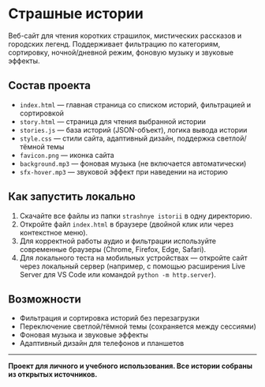 # Страшные истории

Веб-сайт для чтения коротких страшилок, мистических рассказов и городских легенд. Поддерживает фильтрацию по категориям, сортировку, ночной/дневной режим, фоновую музыку и звуковые эффекты.

## Состав проекта

- `index.html` — главная страница со списком историй, фильтрацией и сортировкой
- `story.html` — страница для чтения выбранной истории
- `stories.js` — база историй (JSON-объект), логика вывода истории
- `style.css` — стили сайта, адаптивный дизайн, поддержка светлой/тёмной темы
- `favicon.png` — иконка сайта
- `background.mp3` — фоновая музыка (не включается автоматически)
- `sfx-hover.mp3` — звуковой эффект при наведении на историю

## Как запустить локально

1. Скачайте все файлы из папки `strashnye istorii` в одну директорию.
2. Откройте файл `index.html` в браузере (двойной клик или через контекстное меню).
3. Для корректной работы аудио и фильтрации используйте современные браузеры (Chrome, Firefox, Edge, Safari).
4. Для локального теста на мобильных устройствах — откройте сайт через локальный сервер (например, с помощью расширения Live Server для VS Code или командой `python -m http.server`).

## Возможности
- Фильтрация и сортировка историй без перезагрузки
- Переключение светлой/тёмной темы (сохраняется между сессиями)
- Фоновая музыка и звуковые эффекты
- Адаптивный дизайн для телефонов и планшетов

---

**Проект для личного и учебного использования. Все истории собраны из открытых источников.** 